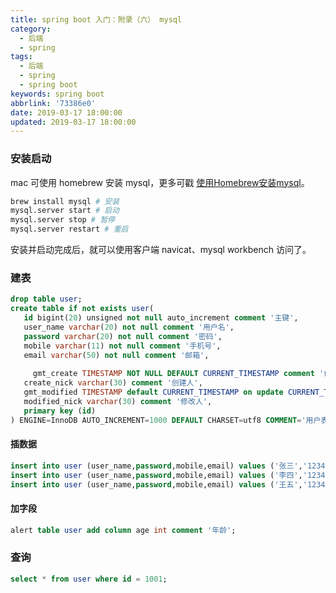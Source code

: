 ```yaml
---
title: spring boot 入门：附录（六） mysql
category:
  - 后端
  - spring
tags:
  - 后端
  - spring
  - spring boot
keywords: spring boot
abbrlink: '73386e0'
date: 2019-03-17 18:00:00
updated: 2019-03-17 18:00:00
---
```


### 安装启动
mac 可使用 homebrew 安装 mysql，更多可戳 [使用Homebrew安装mysql](https://www.jianshu.com/p/d3f7e7402449)。

```bash
brew install mysql # 安装
mysql.server start # 启动
mysql.server stop # 暂停
mysql.server restart # 重启
```

安装并启动完成后，就可以使用客户端 navicat、mysql workbench 访问了。

### 建表

```sql
drop table user;
create table if not exists user(
   id bigint(20) unsigned not null auto_increment comment '主键',
   user_name varchar(20) not null comment '用户名',
   password varchar(20) not null comment '密码',
   mobile varchar(11) not null comment '手机号',
   email varchar(50) not null comment '邮箱',
  
     gmt_create TIMESTAMP NOT NULL DEFAULT CURRENT_TIMESTAMP comment '创建时间',
   create_nick varchar(30) comment '创建人',
   gmt_modified TIMESTAMP default CURRENT_TIMESTAMP on update CURRENT_TIMESTAMP comment '修改时间',
   modified_nick varchar(30) comment '修改人',
   primary key (id)
) ENGINE=InnoDB AUTO_INCREMENT=1000 DEFAULT CHARSET=utf8 COMMENT='用户表';
```

#### 插数据

```sql
insert into user (user_name,password,mobile,email) values ('张三','123456','18888888888','zhangsan@test.com');
insert into user (user_name,password,mobile,email) values ('李四','123456','18888888888','lisi@test.com');
insert into user (user_name,password,mobile,email) values ('王五','123456','18888888888','wangwu@test.com');
```

#### 加字段

```sql
alert table user add column age int comment '年龄';
```

### 查询

```sql
select * from user where id = 1001;

```